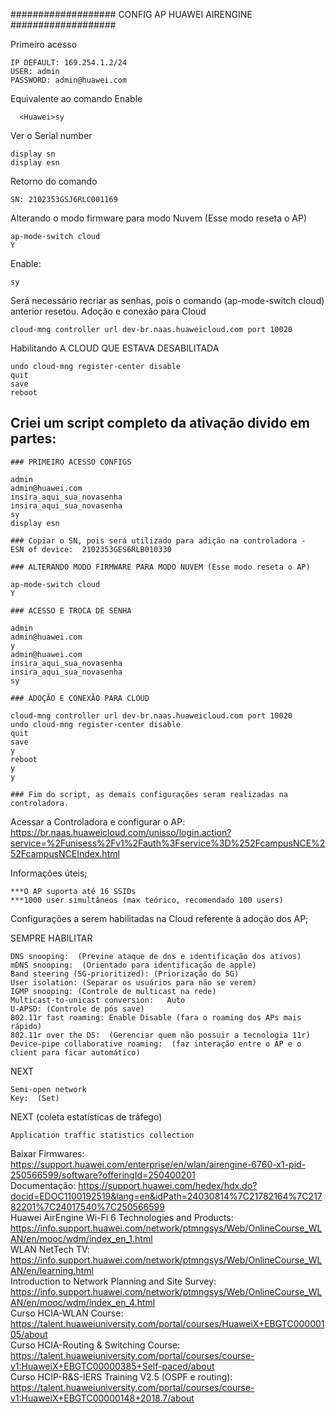 ################### CONFIG AP HUAWEI AIRENGINE ###################

Primeiro acesso

    IP DEFAULT: 169.254.1.2/24   
    USER: admin   
    PASSWORD: admin@huawei.com     
 
Equivalente ao comando Enable   
      
      <Huawei>sy   

Ver o Serial number
   
    display sn   
    display esn  

Retorno do comando  
  
    SN: 2102353GSJ6RLC001169   
  
Alterando o modo firmware para modo Nuvem (Esse modo reseta o AP)
    
    ap-mode-switch cloud
    Y

Enable:

    sy

Será necessário recriar as senhas, pois o comando (ap-mode-switch cloud) anterior resetou.
Adoção e conexão para Cloud

    cloud-mng controller url dev-br.naas.huaweicloud.com port 10020

Habilitando A CLOUD QUE ESTAVA DESABILITADA

    undo cloud-mng register-center disable
    quit
    save
    reboot 

## Criei um script completo da ativação divido em partes:
        
    ### PRIMEIRO ACESSO CONFIGS

    admin
    admin@huawei.com
    insira_aqui_sua_novasenha
    insira_aqui_sua_novasenha
    sy
    display esn

    ### Copiar o SN, pois será utilizado para adição na controladora -  ESN of device:  2102353GES6RLB010330

    ### ALTERANDO MODO FIRMWARE PARA MODO NUVEM (Esse modo reseta o AP)

    ap-mode-switch cloud
    Y

    ### ACESSO E TROCA DE SENHA

    admin
    admin@huawei.com
    y
    admin@huawei.com
    insira_aqui_sua_novasenha
    insira_aqui_sua_novasenha
    sy

    ### ADOÇÃO E CONEXÃO PARA CLOUD

    cloud-mng controller url dev-br.naas.huaweicloud.com port 10020
    undo cloud-mng register-center disable
    quit
    save
    y
    reboot
    y
    y
     
    ### Fim do script, as demais configurações seram realizadas na controladora.
 
Acessar a Controladora e configurar o AP: https://br.naas.huaweicloud.com/unisso/login.action?service=%2Funisess%2Fv1%2Fauth%3Fservice%3D%252FcampusNCE%252FcampusNCEIndex.html

  Informações úteis;
  
    ***O AP suporta até 16 SSIDs
    ***1000 user simultâneos (max teórico, recomendado 100 users)

Configurações a serem habilitadas na Cloud referente à adoção dos AP;

SEMPRE HABILITAR  

    DNS snooping:  (Previne ataque de dns e identificação dos ativos)   
    mDNS snooping:  (Orientado para identificação de apple)  
    Band steering (5G-prioritized): (Priorização do 5G)   
    User isolation: (Separar os usuários para não se verem)   
    IGMP snooping: (Controle de multicast na rede)   
    Multicast-to-unicast conversion:   Auto   
    U-APSD: (Controle de pós save)    
    802.11r fast roaming: Enable Disable (fara o roaming dos APs mais rápido)   
    802.11r over the DS:  (Gerenciar quem não possuir a tecnologia 11r)    
    Device-pipe collaborative roaming:  (faz interação entre o AP e o client para ficar automático)   

NEXT 

    Semi-open network   
    Key:  (Set)    

NEXT (coleta estatísticas de tráfego)    

    Application traffic statistics collection   
    
    
Baixar Firmwares: https://support.huawei.com/enterprise/en/wlan/airengine-6760-x1-pid-250566599/software?offeringId=250400201   
Documentação: https://support.huawei.com/hedex/hdx.do?docid=EDOC1100192519&lang=en&idPath=24030814%7C21782164%7C21782201%7C24017540%7C250566599   
Huawei AirEngine Wi-Fi 6 Technologies and Products: https://info.support.huawei.com/network/ptmngsys/Web/OnlineCourse_WLAN/en/mooc/wdm/index_en_1.html   
WLAN NetTech TV: https://info.support.huawei.com/network/ptmngsys/Web/OnlineCourse_WLAN/en/learning.html   
Introduction to Network Planning and Site Survey: https://info.support.huawei.com/network/ptmngsys/Web/OnlineCourse_WLAN/en/mooc/wdm/index_en_4.html   
Curso HCIA-WLAN Course: https://talent.huaweiuniversity.com/portal/courses/HuaweiX+EBGTC00000105/about   
Curso HCIA-Routing & Switching Course: https://talent.huaweiuniversity.com/portal/courses/course-v1:HuaweiX+EBGTC00000385+Self-paced/about   
Curso HCIP-R&S-IERS Training V2.5 (OSPF e routing): https://talent.huaweiuniversity.com/portal/courses/course-v1:HuaweiX+EBGTC00000148+2018.7/about   
